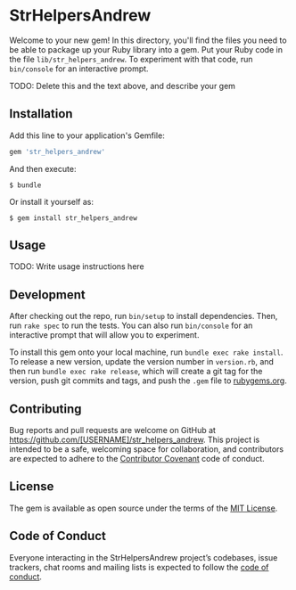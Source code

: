# StrHelpersAndrew

Welcome to your new gem! In this directory, you'll find the files you need to be able to package up your Ruby library into a gem. Put your Ruby code in the file `lib/str_helpers_andrew`. To experiment with that code, run `bin/console` for an interactive prompt.

TODO: Delete this and the text above, and describe your gem

## Installation

Add this line to your application's Gemfile:

```ruby
gem 'str_helpers_andrew'
```

And then execute:

    $ bundle

Or install it yourself as:

    $ gem install str_helpers_andrew

## Usage

TODO: Write usage instructions here

## Development

After checking out the repo, run `bin/setup` to install dependencies. Then, run `rake spec` to run the tests. You can also run `bin/console` for an interactive prompt that will allow you to experiment.

To install this gem onto your local machine, run `bundle exec rake install`. To release a new version, update the version number in `version.rb`, and then run `bundle exec rake release`, which will create a git tag for the version, push git commits and tags, and push the `.gem` file to [rubygems.org](https://rubygems.org).

## Contributing

Bug reports and pull requests are welcome on GitHub at https://github.com/[USERNAME]/str_helpers_andrew. This project is intended to be a safe, welcoming space for collaboration, and contributors are expected to adhere to the [Contributor Covenant](http://contributor-covenant.org) code of conduct.

## License

The gem is available as open source under the terms of the [MIT License](https://opensource.org/licenses/MIT).

## Code of Conduct

Everyone interacting in the StrHelpersAndrew project’s codebases, issue trackers, chat rooms and mailing lists is expected to follow the [code of conduct](https://github.com/[USERNAME]/str_helpers_andrew/blob/master/CODE_OF_CONDUCT.md).
